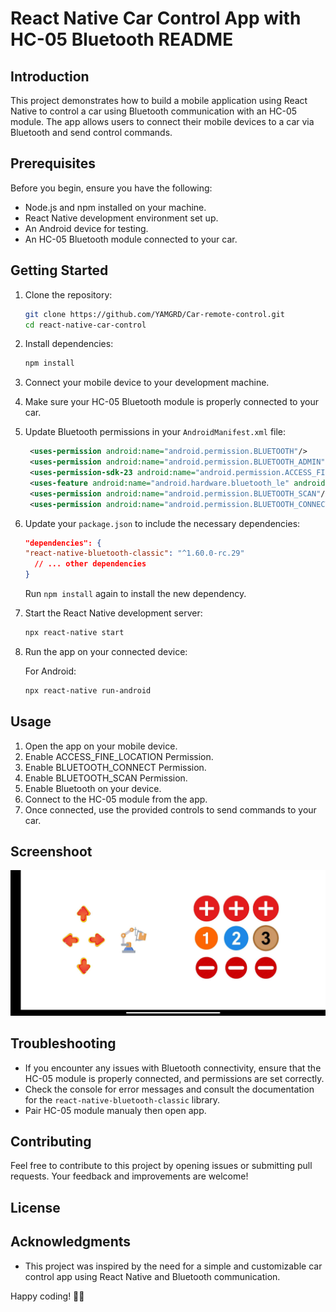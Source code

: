 # React Native Car Control App with HC-05 Bluetooth README

## Introduction

This project demonstrates how to build a mobile application using React Native to control a car using Bluetooth communication with an HC-05 module. The app allows users to connect their mobile devices to a car via Bluetooth and send control commands.

## Prerequisites

Before you begin, ensure you have the following:

- Node.js and npm installed on your machine.
- React Native development environment set up.
- An Android device for testing.
- An HC-05 Bluetooth module connected to your car.

## Getting Started

1. Clone the repository:

   ```bash
   git clone https://github.com/YAMGRD/Car-remote-control.git
   cd react-native-car-control
   ```

2. Install dependencies:

   ```bash
   npm install
   ```

3. Connect your mobile device to your development machine.

4. Make sure your HC-05 Bluetooth module is properly connected to your car.

5. Update Bluetooth permissions in your `AndroidManifest.xml` file:

   ```xml
    <uses-permission android:name="android.permission.BLUETOOTH"/>
    <uses-permission android:name="android.permission.BLUETOOTH_ADMIN"/>
    <uses-permission-sdk-23 android:name="android.permission.ACCESS_FINE_LOCATION"/>
    <uses-feature android:name="android.hardware.bluetooth_le" android:required="true"/>
    <uses-permission android:name="android.permission.BLUETOOTH_SCAN"/>
    <uses-permission android:name="android.permission.BLUETOOTH_CONNECT"/>
   ```

6. Update your `package.json` to include the necessary dependencies:

   ```json
   "dependencies": {
   "react-native-bluetooth-classic": "^1.60.0-rc.29"
     // ... other dependencies
   }
   ```

   Run `npm install` again to install the new dependency.

7. Start the React Native development server:

   ```bash
   npx react-native start
   ```

8. Run the app on your connected device:

   For Android:

   ```bash
   npx react-native run-android
   ```


## Usage

1. Open the app on your mobile device.
2. Enable ACCESS_FINE_LOCATION Permission.
3. Enable BLUETOOTH_CONNECT Permission.
4. Enable BLUETOOTH_SCAN Permission.
5. Enable Bluetooth on your device.
6. Connect to the HC-05 module from the app.
7. Once connected, use the provided controls to send commands to your car.


## Screenshoot

![Screenshoot](./assets/Screenshot_2023-12-01-20-07-47-956_com.lor.jpg)


## Troubleshooting

- If you encounter any issues with Bluetooth connectivity, ensure that the HC-05 module is properly connected, and permissions are set correctly.
- Check the console for error messages and consult the documentation for the `react-native-bluetooth-classic` library.
- Pair HC-05 module manualy then open app.

## Contributing

Feel free to contribute to this project by opening issues or submitting pull requests. Your feedback and improvements are welcome!

## License


## Acknowledgments

- This project was inspired by the need for a simple and customizable car control app using React Native and Bluetooth communication.

Happy coding! 🚗💨
